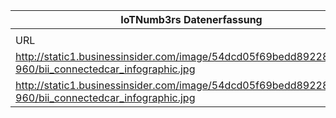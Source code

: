 |IoTNumb3rs Datenerfassung|||||||||||
| ---- | ---- | ---- | ---- | ---- | ---- | ---- | ---- | ---- | ---- | ---- |
||||||||||||
|URL|home_url|filename|device_class|device_count|market_class|market_volume|prognosis_year|publication_year|authorship_class|Dropbox folder|
|http://static1.businessinsider.com/image/54dcd05f69bedd89228b4569-960/bii_connectedcar_infographic.jpg|https://by.dialexa.com/the-connected-car-industry|file7_bii_connectedcar_infographic.jpg|cars|220000000|||2020|2014|company|MariaMarg/20181125-1505|
|http://static1.businessinsider.com/image/54dcd05f69bedd89228b4569-960/bii_connectedcar_infographic.jpg|https://by.dialexa.com/the-connected-car-industry|file7_bii_connectedcar_infographic.jpg|||sales|2.3E+12|2020|2014|company|MariaMarg/20181125-1505|
